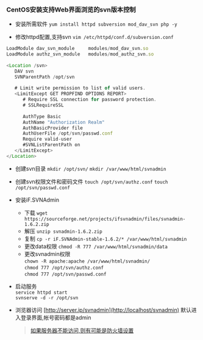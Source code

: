 ### CentOS安装支持Web界面浏览的svn版本控制

- 安装所需软件
  `yum install httpd subversion mod_dav_svn php -y`

- 修改httpd配置,支持svn
  `vim /etc/httpd/conf.d/subversion.conf`

```javascript
LoadModule dav_svn_module     modules/mod_dav_svn.so
LoadModule authz_svn_module   modules/mod_authz_svn.so
	
<Location /svn>
   DAV svn
   SVNParentPath /opt/svn
	
   # Limit write permission to list of valid users.
   <LimitExcept GET PROPFIND OPTIONS REPORT>
      # Require SSL connection for password protection.
      # SSLRequireSSL
	
      AuthType Basic
      AuthName "Authorization Realm"
      AuthBasicProvider file
      AuthUserFile /opt/svn/passwd.conf
      Require valid-user
      #SVNListParentPath on
   </LimitExcept>
</Location>
```
- 创建svn目录
	`mkdir /opt/svn/`
	`mkdir /var/www/html/svnadmin`
- 创建svn权限文件和密码文件
	`touch /opt/svn/authz.conf`
	`touch /opt/svn/passwd.conf`
- 安装iF.SVNAdmin
	- 下载 `wget https://sourceforge.net/projects/ifsvnadmin/files/svnadmin-1.6.2.zip`
	- 解压 `unzip svnadmin-1.6.2.zip`
	- 复制 `cp -r iF.SVNAdmin-stable-1.6.2/* /var/www/html/svnadmin`
	- 更改data权限 `chmod -R 777 /var/www/html/svnadmin/data`<br/>
	- 更改svnadmin权限	<br />`chown -R apache:apache /var/www/html/svnadmin/`<br />`chmod 777 /opt/svn/authz.conf`<br />`chmod 777 /opt/svn/passwd.conf`
- 启动服务<br />
	`service httpd start`<br />
	`svnserve -d -r /opt/svn`
- 浏览器访问
	[http://server.ip/svnadmin](http://localhost/svnadmin) 默认进入登录界面,帐号密码都是admin
	
	> [如果服务器不能访问,则有可能是防火墙设置](CentOS防火墙之iptables.md)

